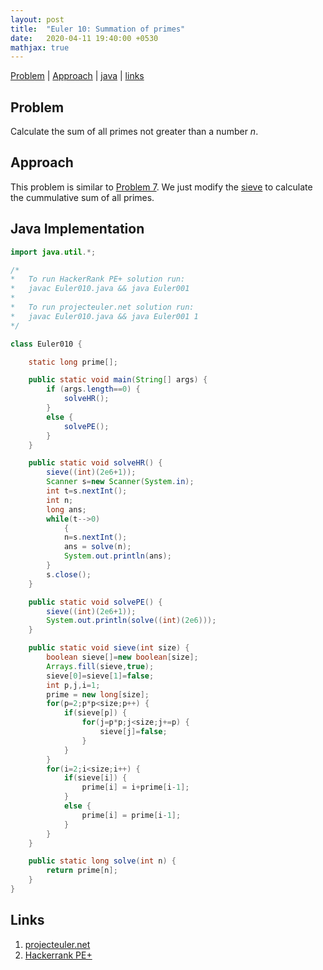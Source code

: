 ```yaml
---
layout: post
title:  "Euler 10: Summation of primes"
date:   2020-04-11 19:40:00 +0530
mathjax: true
---
```


[Problem](#problem) | [Approach](#approach) | [java](#java-implementation) | [links](#links)

## Problem

Calculate the sum of all primes not greater than a number $n$.

## Approach

This problem is similar to [Problem 7](https://prasoonbatham11.github.io/artofmath/2020/04/10/euler7.html). We just modify the [sieve](https://prasoonbatham11.github.io/artofmath/toolkit.html#seive-of-eratosthenes) to calculate the cummulative sum of all primes.

## Java Implementation

```java
import java.util.*;

/*
*   To run HackerRank PE+ solution run:
*   javac Euler010.java && java Euler001
*
*   To run projecteuler.net solution run:
*   javac Euler010.java && java Euler001 1
*/

class Euler010 {

    static long prime[];

    public static void main(String[] args) {
        if (args.length==0) {
            solveHR();
        }
        else {
            solvePE();
        }
    }

    public static void solveHR() {
        sieve((int)(2e6+1));
        Scanner s=new Scanner(System.in);
        int t=s.nextInt();
        int n;
        long ans;
        while(t-->0)
            {
            n=s.nextInt();
            ans = solve(n);
            System.out.println(ans);
        }
        s.close();
    }

    public static void solvePE() {
        sieve((int)(2e6+1));
        System.out.println(solve((int)(2e6)));
    }

    public static void sieve(int size) {
        boolean sieve[]=new boolean[size];
        Arrays.fill(sieve,true);
        sieve[0]=sieve[1]=false;
        int p,j,i=1;
        prime = new long[size];
        for(p=2;p*p<size;p++) {
            if(sieve[p]) {
                for(j=p*p;j<size;j+=p) {
                    sieve[j]=false;
                }
            }
        }
        for(i=2;i<size;i++) {
            if(sieve[i]) {
                prime[i] = i+prime[i-1];
            }
            else {
                prime[i] = prime[i-1];
            }
        }
    }

    public static long solve(int n) {
        return prime[n];
    }
}
```

## Links
1. [projecteuler.net](https://projecteuler.net/problem=10)
2. [Hackerrank PE+](https://www.hackerrank.com/contests/projecteuler/challenges/euler010/problem)